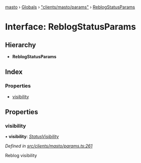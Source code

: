 [masto](../README.md) › [Globals](../globals.md) › ["clients/masto/params"](../modules/_clients_masto_params_.md) › [ReblogStatusParams](_clients_masto_params_.reblogstatusparams.md)

# Interface: ReblogStatusParams

## Hierarchy

* **ReblogStatusParams**

## Index

### Properties

* [visibility](_clients_masto_params_.reblogstatusparams.md#visibility)

## Properties

###  visibility

• **visibility**: *[StatusVisibility](../modules/_entities_status_.md#statusvisibility)*

*Defined in [src/clients/masto/params.ts:261](https://github.com/neet/masto.js/blob/b9f6bdd/src/clients/masto/params.ts#L261)*

Reblog visibility

